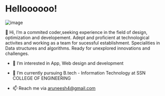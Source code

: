 # Helloooooo!

![image](https://user-images.githubusercontent.com/91364256/185788095-05d61b46-42e5-4974-95bf-f4b730debc7a.png)

👋 Hi, I’m a commited coder,seeking experience in the field of design, optimization and developement. Adept and proficient at technological activites and working as a team 
for sucessful establishment. Specialities in Data structures and algorithms. Ready for unexplored innovations and challenges.

- 👀 I’m interested in App, Web design and development

- 🌱 I’m currently pursuing B.tech - Information Technology at SSN COLLEGE OF ENGINEERING

- 📫 Reach me via aruneesh4@gmail.com
<!---
Dipp3r/Dipp3r is a ✨ special ✨ repository because its `README.md` (this file) appears on your GitHub profile.
You can click the Preview link to take a look at your changes.
--->
